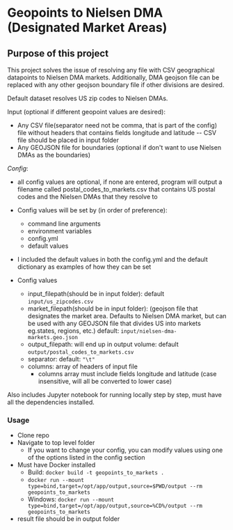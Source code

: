 # Geopoints to Nielsen DMA (Designated Market Areas)

## Purpose of this project

This project solves the issue of resolving any file with CSV geographical datapoints to Nielsen DMA markets. Additionally, DMA geojson file can be replaced with any other geojson boundary file if other divisions are desired.

Default dataset resolves US zip codes to Nielsen DMAs.

Input (optional if different geopoint values are desired):

- Any CSV file(separator need not be comma, that is part of the config) file without headers that contains fields longitude and latitude -- CSV file should be placed in input folder
- Any GEOJSON file for boundaries (optional if don't want to use Nielsen DMAs as the boundaries)

_Config_:

- all config values are optional, if none are entered, program will output a filename called postal_codes_to_markets.csv that contains US postal codes and the Nielsen DMAs that they resolve to
- Config values will be set by (in order of preference):
  - command line arguments
  - environment variables
  - config.yml
  - default values
- I included the default values in both the config.yml and the default dictionary as examples of how they can be set
  
- Config values
  - input_filepath(should be in input folder): default `input/us_zipcodes.csv`
  - market_filepath(should be in input folder): (geojson file that designates the market area. Defaults to Nielsen DMA market, but can be used with any GEOJSON file that divides US into markets eg.states, regions, etc.) default: `input/nielsen-dma-markets.geo.json`
  - output_filepath: will end up in output volume: default `output/postal_codes_to_markets.csv`
  - separator: default: `"\t"`
  - columns: array of headers of input file
    - columns array must include fields longitude and latitude (case insensitive, will all be converted to lower case)

Also includes Jupyter notebook for running locally step by step, must have all the dependencies installed.

### Usage

- Clone repo
- Navigate to top level folder
  - If you want to change your config, you can modify values using one of the options listed in the config section
- Must have Docker installed
  - Build: `docker build -t geopoints_to_markets .`
  - `docker run --mount type=bind,target=/opt/app/output,source=$PWD/output --rm geopoints_to_markets`
  - Windows: `docker run --mount type=bind,target=/opt/app/output,source=%CD%/output --rm geopoints_to_markets`
- result file should be in output folder

